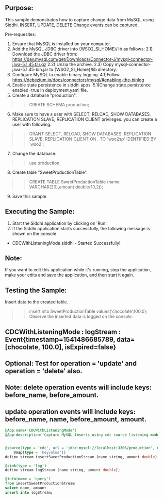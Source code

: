 
## Purpose:
This sample demonstrates how to capture change data from MySQL using Siddhi.
INSERT, UPDATE, DELETE Change events can be captured.

Pre-requesites:
1) Ensure that MySQL is installed on your computer.
2) Add the MySQL JDBC driver into {WSO2_SI_HOME}/lib as follows:
2.1) Download the JDBC driver from: https://dev.mysql.com/get/Downloads/Connector-J/mysql-connector-java-5.1.45.tar.gz
2.2) Unzip the archive.
2.3) Copy mysql-connector-java-5.1.45-bin.jar to {WSO2_SI_Home}/lib directory.
3) Configure MySQL to enable binary logging.
4.1)Follow https://debezium.io/docs/connectors/mysql/#enabling-the-binlog
4) Enable state persistence in siddhi apps.
5.1)Change state.persistence enabled=true in deployment.yaml file.
5) Create a database "production".
>> CREATE SCHEMA production;
6) Make sure to have a user with SELECT, RELOAD, SHOW DATABASES, REPLICATION SLAVE, REPLICATION CLIENT privileges.
you can create a user with following.
>> GRANT SELECT, RELOAD, SHOW DATABASES, REPLICATION SLAVE, REPLICATION CLIENT ON *.* TO 'wso2sp' IDENTIFIED BY 'wso2';
7) Change the database.
>> use production;
8) Create table "SweetProductionTable".
>> CREATE TABLE SweetProductionTable (name VARCHAR(20),amount double(10,2));
9) Save this sample.

## Executing the Sample:
1) Start the Siddhi application by clicking on 'Run'.
2) If the Siddhi application starts successfully, the following message is shown on the console
* CDCWithListeningMode.siddhi - Started Successfully!
## Note:
If you want to edit this application while it's running, stop the application, make your edits and save the application, and then start it again. 

## Testing the Sample:
Insert data to the created table.
>> insert into SweetProductionTable values('chocolate',100.0);
Observe the inserted data is logged on the console.
## CDCWithListeningMode : logStream : Event{timestamp=1541486685789, data=[chocolate, 100.0], isExpired=false}

## Optional: Test for operation = 'update' and operation = 'delete' also.
## Note:   delete operation events will include keys: before_name, before_amount.
## update operation events will include keys: before_name, name, before_amount, amount.

```sql
@App:name('CDCWithListeningMode')
@App:description('Capture MySQL Inserts using cdc source listening mode.')


@source(type = 'cdc', url = 'jdbc:mysql://localhost:3306/production', username = 'wso2sp', password = 'wso2', table.name = 'SweetProductionTable', operation = 'insert', 
	@map(type = 'keyvalue'))
define stream insertSweetProductionStream (name string, amount double);

@sink(type = 'log')
define stream logStream (name string, amount double);

@info(name = 'query')
from insertSweetProductionStream
select name, amount
insert into logStream;
```